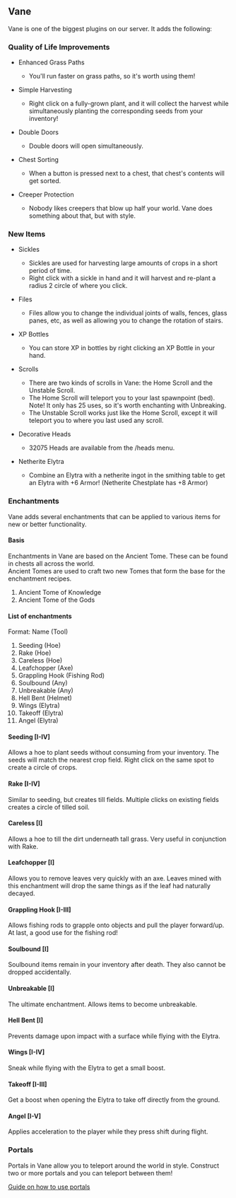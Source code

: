 ## Vane
Vane is one of the biggest plugins on our server. It adds the following:  

### Quality of Life Improvements  
- Enhanced Grass Paths  
  - You'll run faster on grass paths, so it's worth using them!  

- Simple Harvesting  
  - Right click on a fully-grown plant, and it will collect the harvest while simultaneously planting the corresponding seeds from your inventory!  

- Double Doors  
  - Double doors will open simultaneously.  

- Chest Sorting
  - When a button is pressed next to a chest, that chest's contents will get sorted.    

- Creeper Protection
  - Nobody likes creepers that blow up half your world. Vane does something about that, but with style.  

### New Items

- Sickles
  - Sickles are used for harvesting large amounts of crops in a short period of time.  
  - Right click with a sickle in hand and it will harvest and re-plant a radius 2 circle of where you click.   

- Files
  - Files allow you to change the individual joints of walls, fences, glass panes, etc, as well as allowing you to change the rotation of stairs.  

- XP Bottles  
  - You can store XP in bottles by right clicking an XP Bottle in your hand.  

- Scrolls
  - There are two kinds of scrolls in Vane: the Home Scroll and the Unstable Scroll.  
  - The Home Scroll will teleport you to your last spawnpoint (bed). Note! It only has 25 uses, so it's worth enchanting with Unbreaking.  
  - The Unstable Scroll works just like the Home Scroll, except it will teleport you to where you last used any scroll.  

- Decorative Heads  
  - 32075 Heads are available from the /heads menu.  

- Netherite Elytra  
  - Combine an Elytra with a netherite ingot in the smithing table to get an Elytra with +6 Armor! (Netherite Chestplate has +8 Armor)  


### Enchantments
Vane adds several enchantments that can be applied to various items for new or better functionality.

#### Basis
Enchantments in Vane are based on the Ancient Tome. These can be found in chests all across the world.  
Ancient Tomes are used to craft two new Tomes that form the base for the enchantment recipes.  
1. Ancient Tome of Knowledge
2. Ancient Tome of the Gods

#### List of enchantments  
Format: Name (Tool)  

1. Seeding (Hoe)  
2. Rake (Hoe)
3. Careless (Hoe)
4. Leafchopper (Axe)
5. Grappling Hook (Fishing Rod)
6. Soulbound (Any)
7. Unbreakable (Any)
8. Hell Bent (Helmet)
9. Wings (Elytra)
10. Takeoff (Elytra)
11. Angel (Elytra)

#### Seeding [I-IV]
Allows a hoe to plant seeds without consuming from your inventory. The seeds will match the nearest crop field. Right click on the same spot to create a circle of crops.

#### Rake [I-IV]
Similar to seeding, but creates till fields. Multiple clicks on existing fields creates a circle of tilled soil.

#### Careless [I]
Allows a hoe to till the dirt underneath tall grass. Very useful in conjunction with Rake.

#### Leafchopper [I]
Allows you to remove leaves very quickly with an axe. Leaves mined with this enchantment will drop the same things as if the leaf had naturally decayed.

#### Grappling Hook [I-III]
Allows fishing rods to grapple onto objects and pull the player forward/up. At last, a good use for the fishing rod!

#### Soulbound [I]
Soulbound items remain in your inventory after death. They also cannot be dropped accidentally.

#### Unbreakable [I]
The ultimate enchantment. Allows items to become unbreakable.

#### Hell Bent [I]
Prevents damage upon impact with a surface while flying with the Elytra.

#### Wings [I-IV]
Sneak while flying with the Elytra to get a small boost.

#### Takeoff [I-III]
Get a boost when opening the Elytra to take off directly from the ground.

#### Angel [I-V]
Applies acceleration to the player while they press shift during flight.


### Portals
Portals in Vane allow you to teleport around the world in style. Construct two or more portals and you can teleport between them!

[Guide on how to use portals](/MinecraftServer/wiki/vane-portals)

